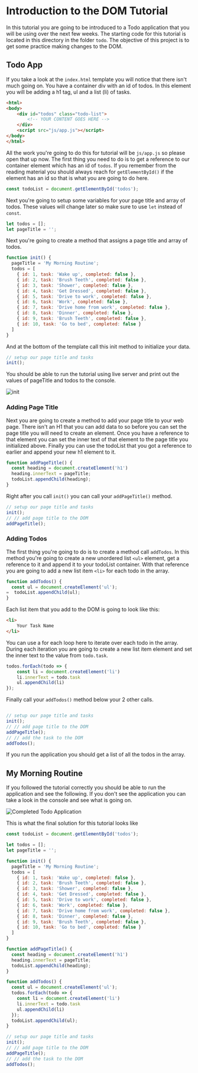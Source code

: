 # Introduction to the DOM Tutorial

In this tutorial you are going to be introduced to a Todo application that you will be using over the next few weeks. The starting code for this tutorial is located in this directory in the folder `todo`. The objective of this project is to get some practice making changes to the DOM. 

## Todo App

If you take a look at the `index.html` template you will notice that there isn't much going on. You have a container div with an id of todos. In this element you will be adding a h1 tag, ul and a list (li) of tasks. 

```html
<html>
<body>
    <div id="todos" class="todo-list">
        <!-- YOUR CONTENT GOES HERE -->
    </div>
    <script src="js/app.js"></script>
</body>
</html>
```

All the work you're going to do this for tutorial will be `js/app.js` so please open that up now. The first thing you need to do is to get a reference to our container element which has an id of `todos`. If you remember from the reading material you should always reach for `getElementById()` if the element has an id so that is what you are going to do here.

```js
const todoList = document.getElementById('todos');
```

Next you're going to setup some variables for your page title and array of todos. These values will change later so make sure to use `let` instead of `const`.

```js
let todos = [];
let pageTitle = '';
```

Next you're going to create a method that assigns a page title and array of todos. 

```js
function init() {
  pageTitle = 'My Morning Routine';
  todos = [
    { id: 1, task: 'Wake up', completed: false },
    { id: 2, task: 'Brush Teeth', completed: false },
    { id: 3, task: 'Shower', completed: false },
    { id: 4, task: 'Get Dressed', completed: false },
    { id: 5, task: 'Drive to work', completed: false },
    { id: 6, task: 'Work', completed: false },
    { id: 7, task: 'Drive home from work', completed: false },
    { id: 8, task: 'Dinner', completed: false },
    { id: 9, task: 'Brush Teeth', completed: false },
    { id: 10, task: 'Go to bed', completed: false }
  ]
}
```

And at the bottom of the template call this init method to initialize your data. 

```js
// setup our page title and tasks
init();
```

You should be able to run the tutorial using live server and print out the values of pageTitle and todos to the console.

![init](img/init-console.png)  

### Adding Page Title

Next you are going to create a method to add your page title to your web page. There isn't an H1 that you can add data to so before you can set the page title you will need to create an element. Once you have a reference to that element you can set the inner text of that element to the page title you initialized above. Finally you can use the todoList that you got a reference to earlier and append your new h1 element to it. 

```js
function addPageTitle() {
  const heading = document.createElement('h1')
  heading.innerText = pageTitle;
  todoList.appendChild(heading);
}
```

Right after you call `init()` you can call your `addPageTitle()` method. 

```js
// setup our page title and tasks
init();
// // add page title to the DOM
addPageTitle();
```

### Adding Todos

The first thing you're going to do is to create a method call `addTodos`. In this method you're going to create a new unordered list `<ul>` element, get a reference to it and append it to your todoList container. With that reference you are going to add a new list item `<li>` for each todo in the array. 

```js
function addTodos() {
  const ul = document.createElement('ul');
=  todoList.appendChild(ul);
}
```

Each list item that you add to the DOM is going to look like this: 

``` html
<li>
    Your Task Name
</li>
```

You can use a for each loop here to iterate over each todo in the array. During each iteration you are going to create a new list item element and set the inner text to the value from `todo.task`.

```js
todos.forEach(todo => {
    const li = document.createElement('li')
    li.innerText = todo.task
    ul.appendChild(li)
});
```

Finally call your `addTodos()` method below your 2 other calls. 

```js

// setup our page title and tasks
init();
// // add page title to the DOM
addPageTitle();
// // add the task to the DOM
addTodos();
```

If you run the application you should get a list of all the todos in the array.

## My Morning Routine

If you followed the tutorial correctly you should be able to run the application and see the following. If you don't see the application you can take a look in the console and see what is going on.


![Completed Todo Application](img/todo-completed.png)

This is what the final solution for this tutorial looks like

```js
const todoList = document.getElementById('todos');

let todos = [];
let pageTitle = '';

function init() {
  pageTitle = 'My Morning Routine';
  todos = [
    { id: 1, task: 'Wake up', completed: false },
    { id: 2, task: 'Brush Teeth', completed: false },
    { id: 3, task: 'Shower', completed: false },
    { id: 4, task: 'Get Dressed', completed: false },
    { id: 5, task: 'Drive to work', completed: false },
    { id: 6, task: 'Work', completed: false },
    { id: 7, task: 'Drive home from work', completed: false },
    { id: 8, task: 'Dinner', completed: false },
    { id: 9, task: 'Brush Teeth', completed: false },
    { id: 10, task: 'Go to bed', completed: false }
  ]
}

function addPageTitle() {
  const heading = document.createElement('h1')
  heading.innerText = pageTitle;
  todoList.appendChild(heading);
}

function addTodos() {
  const ul = document.createElement('ul');
  todos.forEach(todo => {
    const li = document.createElement('li')
    li.innerText = todo.task
    ul.appendChild(li)
  });
  todoList.appendChild(ul);
}

// setup our page title and tasks
init();
// // add page title to the DOM
addPageTitle();
// // add the task to the DOM
addTodos();

```

